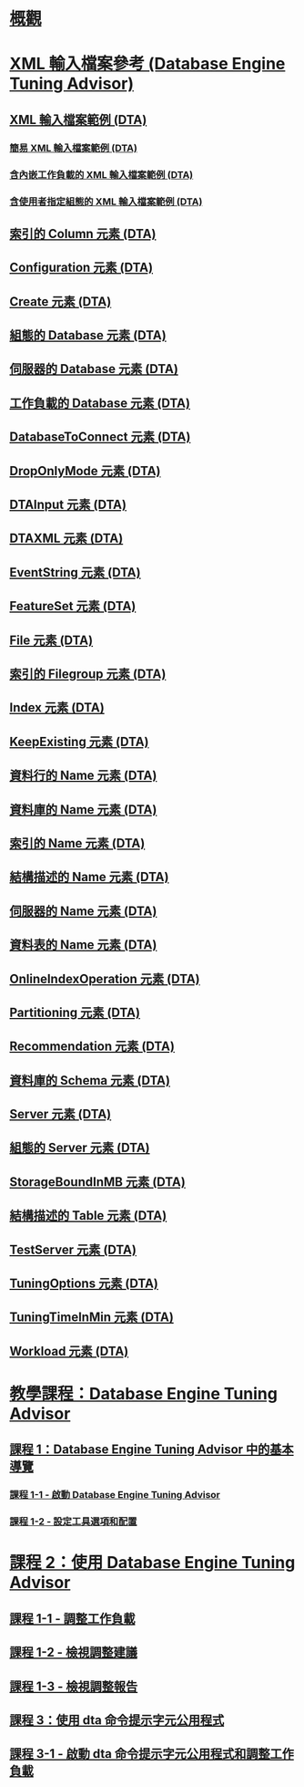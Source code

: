 # [概觀](dta-utility.md)  
# [XML 輸入檔案參考 (Database Engine Tuning Advisor)](xml-input-file-reference-database-engine-tuning-advisor.md)  
## [XML 輸入檔案範例 (DTA)](xml-input-file-samples-dta.md)  
### [簡易 XML 輸入檔案範例 (DTA)](simple-xml-input-file-sample-dta.md)  
### [含內嵌工作負載的 XML 輸入檔案範例 (DTA)](xml-input-file-sample-with-inline-workload-dta.md)  
### [含使用者指定組態的 XML 輸入檔案範例 (DTA)](xml-input-file-sample-with-user-specified-configuration-dta.md)  
## [索引的 Column 元素 (DTA)](column-element-for-index-dta.md)  
## [Configuration 元素 (DTA)](configuration-element-dta.md)  
## [Create 元素 (DTA)](create-element-dta.md)  
## [組態的 Database 元素 (DTA)](database-element-for-configuration-dta.md)  
## [伺服器的 Database 元素 (DTA)](database-element-for-server-dta.md)  
## [工作負載的 Database 元素 (DTA)](database-element-for-workload-dta.md)  
## [DatabaseToConnect 元素 (DTA)](databasetoconnect-element-dta.md)  
## [DropOnlyMode 元素 (DTA)](droponlymode-element-dta.md)  
## [DTAInput 元素 (DTA)](dtainput-element-dta.md)  
## [DTAXML 元素 (DTA)](dtaxml-element-dta.md)  
## [EventString 元素 (DTA)](eventstring-element-dta.md)  
## [FeatureSet 元素 (DTA)](featureset-element-dta.md)  
## [File 元素 (DTA)](file-element-dta.md)  
## [索引的 Filegroup 元素 (DTA)](filegroup-element-for-index-dta.md)  
## [Index 元素 (DTA)](index-element-dta.md)  
## [KeepExisting 元素 (DTA)](keepexisting-element-dta.md)  
## [資料行的 Name 元素 (DTA)](name-element-for-column-dta.md)  
## [資料庫的 Name 元素 (DTA)](name-element-for-database-dta.md)  
## [索引的 Name 元素 (DTA)](name-element-for-index-dta.md)  
## [結構描述的 Name 元素 (DTA)](name-element-for-schema-dta.md)  
## [伺服器的 Name 元素 (DTA)](name-element-for-server-dta.md)  
## [資料表的 Name 元素 (DTA)](name-element-for-table-dta.md)  
## [OnlineIndexOperation 元素 (DTA)](onlineindexoperation-element-dta.md)  
## [Partitioning 元素 (DTA)](partitioning-element-dta.md)  
## [Recommendation 元素 (DTA)](recommendation-element-dta.md)  
## [資料庫的 Schema 元素 (DTA)](schema-element-for-database-dta.md)  
## [Server 元素 (DTA)](server-element-dta.md)  
## [組態的 Server 元素 (DTA)](server-element-for-configuration-dta.md)  
## [StorageBoundInMB 元素 (DTA)](storageboundinmb-element-dta.md)  
## [結構描述的 Table 元素 (DTA)](table-element-for-schema-dta.md)  
## [TestServer 元素 (DTA)](testserver-element-dta.md)  
## [TuningOptions 元素 (DTA)](tuningoptions-element-dta.md)  
## [TuningTimeInMin 元素 (DTA)](tuningtimeinmin-element-dta.md)  
## [Workload 元素 (DTA)](workload-element-dta.md)  

# [教學課程：Database Engine Tuning Advisor](tutorial-database-engine-tuning-advisor.md)  

## [課程 1：Database Engine Tuning Advisor 中的基本導覽](lesson-1-basic-navigation-in-database-engine-tuning-advisor.md)
### [課程 1-1 - 啟動 Database Engine Tuning Advisor](lesson-1-1-launching-database-engine-tuning-advisor.md)
### [課程 1-2 - 設定工具選項和配置](lesson-1-2-setting-tool-options-and-layout.md)  

# [課程 2：使用 Database Engine Tuning Advisor](lesson-2-using-database-engine-tuning-advisor.md)  
## [課程 1-1 - 調整工作負載](lesson-1-1-tuning-a-workload.md)  
## [課程 1-2 - 檢視調整建議](lesson-1-2-viewing-tuning-recommendations.md)  
## [課程 1-3 - 檢視調整報告](lesson-1-3-viewing-tuning-reports.md)  

## [課程 3：使用 dta 命令提示字元公用程式](lesson-3-using-the-dta-command-prompt-utility.md)  
## [課程 3-1 - 啟動 dta 命令提示字元公用程式和調整工作負載](lesson-3-1-starting-the-dta-command-prompt-utility-and-tuning-a-workload.md)  



